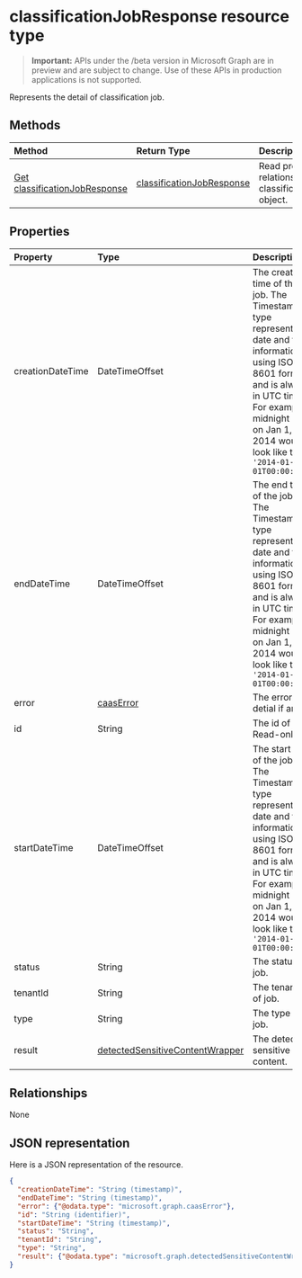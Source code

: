 # classificationJobResponse resource type

> **Important:** APIs under the /beta version in Microsoft Graph are in preview and are subject to change. Use of these APIs in production applications is not supported.

Represents the detail of classification job.

## Methods

| Method		   | Return Type	|Description|
|:---------------|:--------|:----------|
|[Get classificationJobResponse](../api/classificationjobresponse_get.md) | [classificationJobResponse](classificationjobresponse.md) |Read properties and relationships of classificationJobResponse object.|

## Properties
| Property	   | Type	|Description|
|:---------------|:--------|:----------|
|creationDateTime|DateTimeOffset|The creation time of the job. The Timestamp type represents date and time information using ISO 8601 format and is always in UTC time. For example, midnight UTC on Jan 1, 2014 would look like this: `'2014-01-01T00:00:00Z'`|
|endDateTime|DateTimeOffset|The end time of the job. The Timestamp type represents date and time information using ISO 8601 format and is always in UTC time. For example, midnight UTC on Jan 1, 2014 would look like this: `'2014-01-01T00:00:00Z'`|
|error|[caasError](caaserror.md)| The error detial if any.|
|id|String| The id of job. Read-only.|
|startDateTime|DateTimeOffset|The start time of the job. The Timestamp type represents date and time information using ISO 8601 format and is always in UTC time. For example, midnight UTC on Jan 1, 2014 would look like this: `'2014-01-01T00:00:00Z'`|
|status|String|The status of job.|
|tenantId|String|The tenant id of job.|
|type|String|The type of job.|
|result|[detectedSensitiveContentWrapper](detectedsensitivecontentwrapper.md)| The detected sensitive content.|

## Relationships
None


## JSON representation

Here is a JSON representation of the resource.

<!-- {
  "blockType": "resource",
  "optionalProperties": [

  ],
  "@odata.type": "microsoft.graph.classificationJobResponse"
}-->

```json
{
  "creationDateTime": "String (timestamp)",
  "endDateTime": "String (timestamp)",
  "error": {"@odata.type": "microsoft.graph.caasError"},
  "id": "String (identifier)",
  "startDateTime": "String (timestamp)",
  "status": "String",
  "tenantId": "String",
  "type": "String",
  "result": {"@odata.type": "microsoft.graph.detectedSensitiveContentWrapper"}
}

```

<!-- uuid: 8fcb5dbc-d5aa-4681-8e31-b001d5168d79
2015-10-25 14:57:30 UTC -->
<!-- {
  "type": "#page.annotation",
  "description": "classificationJobResponse resource",
  "keywords": "",
  "section": "documentation",
  "tocPath": ""
}-->